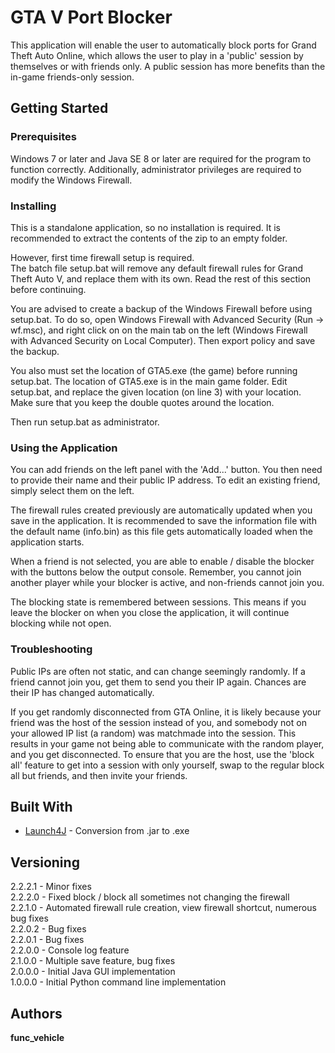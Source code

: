 # GTA V Port Blocker

This application will enable the user to automatically block ports for Grand Theft Auto Online, which allows
the user to play in a 'public' session by themselves or with friends only. A public session has more benefits
than the in-game friends-only session.

## Getting Started

### Prerequisites

Windows 7 or later and Java SE 8 or later are required for the program to function correctly.
Additionally, administrator privileges are required to modify the Windows Firewall.  

### Installing

This is a standalone application, so no installation is required. It is recommended to extract the contents
of the zip to an empty folder.  

However, first time firewall setup is required.  
The batch file setup.bat will remove any default firewall rules for Grand Theft Auto V, and replace them
with its own. Read the rest of this section before continuing.  

You are advised to create a backup of the Windows Firewall before using setup.bat. To do so, open Windows
Firewall with Advanced Security (Run -> wf.msc), and right click on on the main tab on the left
(Windows Firewall with Advanced Security on Local Computer). Then export policy and save the backup.  

You also must set the location of GTA5.exe (the game) before running setup.bat. The location of GTA5.exe
is in the main game folder. Edit setup.bat, and replace the given location (on line 3) with your location.
Make sure that you keep the double quotes around the location.  

Then run setup.bat as administrator.  

### Using the Application

You can add friends on the left panel with the 'Add...' button. You then need to provide their name and
their public IP address. To edit an existing friend, simply select them on the left.

The firewall rules created previously are automatically updated when you save in the application. It is
recommended to save the information file with the default name (info.bin) as this file gets automatically
loaded when the application starts.

When a friend is not selected, you are able to enable / disable the blocker with the buttons below the
output console. Remember, you cannot join another player while your blocker is active, and non-friends
cannot join you.

The blocking state is remembered between sessions. This means if you leave the blocker on when you close
the application, it will continue blocking while not open.

### Troubleshooting

Public IPs are often not static, and can change seemingly randomly. If a friend cannot join you, get them
to send you their IP again. Chances are their IP has changed automatically.

If you get randomly disconnected from GTA Online, it is likely because your friend was the host of the
session instead of you, and somebody not on your allowed IP list (a random) was matchmade into the
session. This results in your game not being able to communicate with the random player, and you get
disconnected. To ensure that you are the host, use the 'block all' feature to get into a session with
only yourself, swap to the regular block all but friends, and then invite your friends.

## Built With

* [Launch4J](https://sourceforge.net/projects/launch4j/) - Conversion from .jar to .exe

## Versioning

2.2.2.1 - Minor fixes  
2.2.2.0 - Fixed block / block all sometimes not changing the firewall  
2.2.1.0 - Automated firewall rule creation, view firewall shortcut, numerous bug fixes  
2.2.0.2 - Bug fixes  
2.2.0.1 - Bug fixes  
2.2.0.0 - Console log feature  
2.1.0.0 - Multiple save feature, bug fixes  
2.0.0.0 - Initial Java GUI implementation  
1.0.0.0 - Initial Python command line implementation

## Authors
**func_vehicle**

